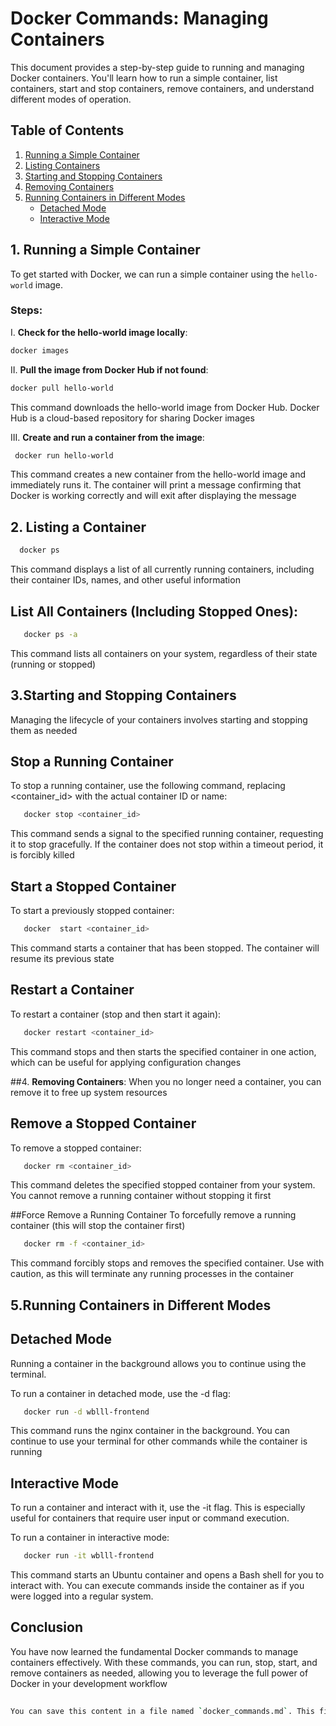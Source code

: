 # Docker Commands: Managing Containers

This document provides a step-by-step guide to running and managing Docker containers. You'll learn how to run a simple container, list containers, start and stop containers, remove containers, and understand different modes of operation.

## Table of Contents
1. [Running a Simple Container](#running-a-simple-container)
2. [Listing Containers](#listing-containers)
3. [Starting and Stopping Containers](#starting-and-stopping-containers)
4. [Removing Containers](#removing-containers)
5. [Running Containers in Different Modes](#running-containers-in-different-modes)
   - [Detached Mode](#detached-mode)
   - [Interactive Mode](#interactive-mode)

## 1. Running a Simple Container
To get started with Docker, we can run a simple container using the `hello-world` image.

### Steps:
I. **Check for the hello-world image locally**:

   ```bash
   docker images
```
II. **Pull the image from Docker Hub if not found**:
  
   ```bash
   docker pull hello-world
```
This command downloads the hello-world image from Docker Hub. Docker Hub is a cloud-based repository for sharing Docker images

III. **Create and run a container from the image**:

 ```bash
  docker run hello-world
```

This command creates a new container from the hello-world image and immediately runs it. The container will print a message confirming that Docker is working correctly and will exit after displaying the message


## 2. Listing a Container

```bash
  docker ps
```
This command displays a list of all currently running containers, including their container IDs, names, and other useful information


## List All Containers (Including Stopped Ones):

```bash
   docker ps -a
```

 This command lists all containers on your system, regardless of their state (running or stopped)


## 3.Starting and Stopping Containers
Managing the lifecycle of your containers involves starting and stopping them as needed

## Stop a Running Container
To stop a running container, use the following command, replacing <container_id> with the actual container ID or name:
```bash
   docker stop <container_id>
```
This command sends a signal to the specified running container, requesting it to stop gracefully. If the container does not stop within a timeout period, it is forcibly killed

## Start a Stopped Container
To start a previously stopped container:
```bash
   docker  start <container_id>
```
This command starts a container that has been stopped. The container will resume its previous state

## Restart a Container
To restart a container (stop and then start it again):
```bash
   docker restart <container_id>
```
 This command stops and then starts the specified container in one action, which can be useful for applying configuration changes

##4. **Removing Containers**:
When you no longer need a container, you can remove it to free up system resources

## Remove a Stopped Container
To remove a stopped container:
```bash
   docker rm <container_id>
```
This command deletes the specified stopped container from your system. You cannot remove a running container without stopping it first

##Force Remove a Running Container
To forcefully remove a running container (this will stop the container first)
```bash
   docker rm -f <container_id>
   ```

This command forcibly stops and removes the specified container. Use with caution, as this will terminate any running processes in the container

## 5.Running Containers in Different Modes

## Detached Mode
Running a container in the background allows you to continue using the terminal.

To run a container in detached mode, use the -d flag:


```bash
   docker run -d wblll-frontend
   ```

This command runs the nginx container in the background. You can continue to use your terminal for other commands while the container is running

## Interactive Mode
To run a container and interact with it, use the -it flag. This is especially useful for containers that require user input or command execution.

To run a container in interactive mode:

```bash
   docker run -it wblll-frontend
   ```

 This command starts an Ubuntu container and opens a Bash shell for you to interact with. You can execute commands inside the container as if you were logged into a regular system.

## Conclusion

You have now learned the fundamental Docker commands to manage containers effectively. With these commands, you can run, stop, start, and remove containers as needed, allowing you to leverage the full power of Docker in your development workflow


```bash 
    
You can save this content in a file named `docker_commands.md`. This file provides a comprehensive guide to managing Docker containers, including detailed explanations for each command.

```
